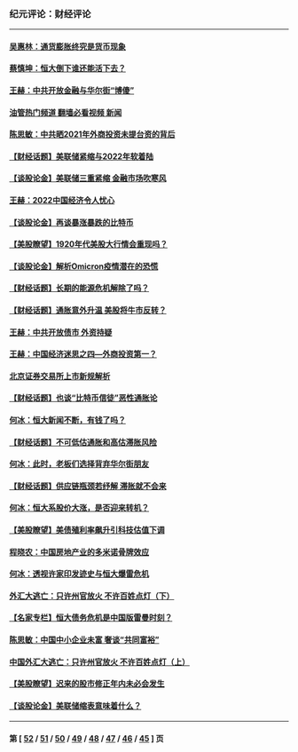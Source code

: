 ### 纪元评论：财经评论
---
#### [吴惠林：通货膨胀终究是货币现象](../../pages/nsc1026/n13512979.md?01210330) 
#### [蔡慎坤：恒大倒下谁还能活下去？](../../pages/nsc1026/n13501831.md?01210330) 
#### [王赫：中共开放金融与华尔街“博傻”](../../pages/nsc1026/n13501138.md?01210330) 
#### [油管热门频道 翻墙必看视频 新闻](ok?01210330)
#### [陈思敏：中共晒2021年外商投资未提台资的背后](../../pages/nsc1026/n13501057.md?01210330) 
#### [【财经话题】美联储紧缩与2022年软着陆](../../pages/nsc1026/n13498354.md?01210330) 
#### [【谈股论金】美联储三重紧缩 金融市场吹寒风](../../pages/nsc1026/n13487202.md?01210330) 
#### [王赫：2022中国经济令人忧心](../../pages/nsc1026/n13480433.md?01210330) 
#### [【谈股论金】再谈暴涨暴跌的比特币](../../pages/nsc1026/n13428036.md?01210330) 
#### [【美股瞭望】1920年代美股大行情会重现吗？](../../pages/nsc1026/n13425425.md?01210330) 
#### [【谈股论金】解析Omicron疫情潜在的恐慌](../../pages/nsc1026/n13403704.md?01210330) 
#### [【财经话题】长期的能源危机解除了吗？](../../pages/nsc1026/n13378041.md?01210330) 
#### [【财经话题】通胀意外升温 美股将牛市反转？](../../pages/nsc1026/n13370659.md?01210330) 
#### [王赫：中共开放债市 外资持疑](../../pages/nsc1026/n13366203.md?01210330) 
#### [王赫：中国经济迷思之四—外商投资第一？](../../pages/nsc1026/n13354150.md?01210330) 
#### [北京证券交易所上市新规解析](../../pages/nsc1026/n13348292.md?01210330) 
#### [【财经话题】也谈“比特币信徒”恶性通胀论](../../pages/nsc1026/n13331972.md?01210330) 
#### [何冰：恒大新闻不断，有钱了吗？](../../pages/nsc1026/n13325002.md?01210330) 
#### [【财经话题】不可低估通胀和高估滞胀风险](../../pages/nsc1026/n13300505.md?01210330) 
#### [何冰：此时，老板们选择背弃华尔街朋友](../../pages/nsc1026/n13295291.md?01210330) 
#### [【财经话题】供应链瓶颈若纾解 滞胀就不会来](../../pages/nsc1026/n13286759.md?01210330) 
#### [何冰：恒大系股价大涨，是否迎来转机？](../../pages/nsc1026/n13276822.md?01210330) 
#### [【美股瞭望】美债殖利率飙升引科技估值下调](../../pages/nsc1026/n13267775.md?01210330) 
#### [程晓农：中国房地产业的多米诺骨牌效应](../../pages/nsc1026/n13259673.md?01210330) 
#### [何冰：透视许家印发迹史与恒大爆雷危机](../../pages/nsc1026/n13253937.md?01210330) 
#### [外汇大逃亡：只许州官放火 不许百姓点灯（下）](../../pages/nsc1026/n13245748.md?01210330) 
#### [【名家专栏】恒大债务危机是中国版雷曼时刻？](../../pages/nsc1026/n13242613.md?01210330) 
#### [陈思敏：中国中小企业未富 奢谈“共同富裕”](../../pages/nsc1026/n13241213.md?01210330) 
#### [中国外汇大逃亡：只许州官放火 不许百姓点灯（上）](../../pages/nsc1026/n13228773.md?01210330) 
#### [【美股瞭望】迟来的股市修正年内未必会发生](../../pages/nsc1026/n13223100.md?01210330) 
#### [【谈股论金】美联储缩表意味着什么？](../../pages/nsc1026/n13174610.md?01210330) 

---
#### 第 [ [52](./52.md?01210330) / [51](./51.md?01210330) / [50](./50.md?01210330) / [49](./49.md?01210330) / [48](./48.md?01210330) / [47](./47.md?01210330) / [46](./46.md?01210330) / [45](./45.md?01210330) ] 页
